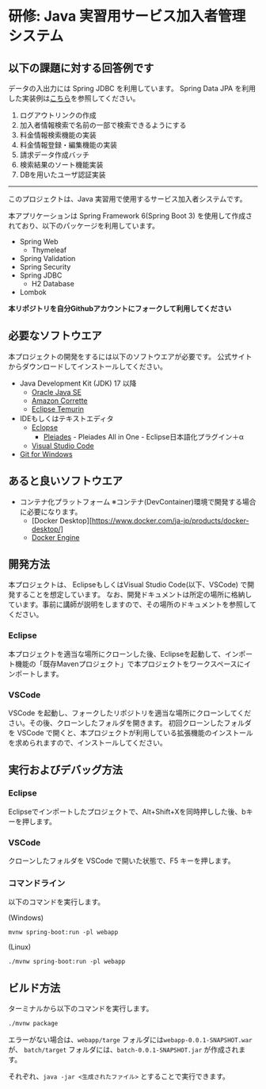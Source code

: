 # 研修: Java 実習用サービス加入者管理システム

## 以下の課題に対する回答例です

データの入出力には Spring JDBC を利用しています。 Spring Data JPA を利用した実装例は[こちら](https://github.com/yooshima-sg/JavaTrainingAnswerExample/tree/main)を参照してください。

1. ログアウトリンクの作成
2. 加入者情報検索で名前の一部で検索できるようにする
3. 料金情報検索機能の実装
4. 料金情報登録・編集機能の実装 ​
5. 請求データ作成バッチ
6. 検索結果のソート機能実装
7. DBを用いたユーザ認証実装

---

このプロジェクトは、Java 実習用で使用するサービス加入者システムです。

本アプリケーションは Spring Framework 6(Spring Boot 3) を使用して作成されており、以下のパッケージを利用しています。

- Spring Web
  - Thymeleaf
- Spring Validation
- Spring Security
- Spring JDBC
  - H2 Database 
- Lombok

**本リポジトリを自分Githubアカウントにフォークして利用してください**

## 必要なソフトウエア

本プロジェクトの開発をするには以下のソフトウエアが必要です。
公式サイトからダウンロードしてインストールしてください。

- Java Development Kit (JDK) 17 以降
  - [Oracle Java SE](https://www.oracle.com/jp/java/technologies/java-se-glance.html)
  - [Amazon Corrette](https://aws.amazon.com/jp/corretto)
  - [Eclipse Temurin](https://adoptium.net/temurin/releases/)
- IDEもしくはテキストエディタ
  - [Eclopse](https://www.eclipse.org/downloads/)
    - [Pleiades](https://willbrains.jp/) - Pleiades All in One - Eclipse日本語化プラグイン＋α
  - [Visual Studio Code](https://azure.microsoft.com/ja-jp/products/visual-studio-code)
- [Git for Windows](https://gitforwindows.org/)

## あると良いソフトウエア

- コンテナ化プラットフォーム ※コンテナ(DevContainer)環境で開発する場合に必要になります。
  - [Docker Desktop][https://www.docker.com/ja-jp/products/docker-desktop/]
  - [Docker Engine](https://docs.docker.com/engine/install/)


## 開発方法

本プロジェクトは、 EclipseもしくはVisual Studio Code(以下、VSCode) で開発することを想定しています。
なお、開発ドキュメントは所定の場所に格納しています。事前に講師が説明をしますので、その場所のドキュメントを参照してください。

### Eclipse

本プロジェクトを適当な場所にクローンした後、Eclipseを起動して、インポート機能の「既存Mavenプロジェクト」で本プロジェクトをワークスペースにインポートします。

### VSCode

VSCode を起動し、フォークしたリポジトリを適当な場所にクローンしてください。その後、クローンしたフォルダを開きます。
初回クローンしたフォルダを VSCode で開くと、本プロジェクトが利用している拡張機能のインストールを求められますので、インストールしてください。


## 実行およびデバッグ方法

### Eclipse

Eclipseでインポートしたプロジェクトで、Alt+Shift+Xを同時押しした後、bキーを押します。

### VSCode

クローンしたフォルダを VSCode で開いた状態で、F5 キーを押します。


### コマンドライン

以下のコマンドを実行します。

(Windows)
```
mvnw spring-boot:run -pl webapp
```

(Linux)
```
./mvnw spring-boot:run -pl webapp
```

## ビルド方法

ターミナルから以下のコマンドを実行します。

```sh
./mvnw package
```

エラーがない場合は、`webapp/targe` フォルダには`webapp-0.0.1-SNAPSHOT.war` が、
`batch/target` フォルダには、`batch-0.0.1-SNAPSHOT.jar` が作成されます。

それぞれ、`java -jar <生成されたファイル>` とすることで実行できます。
